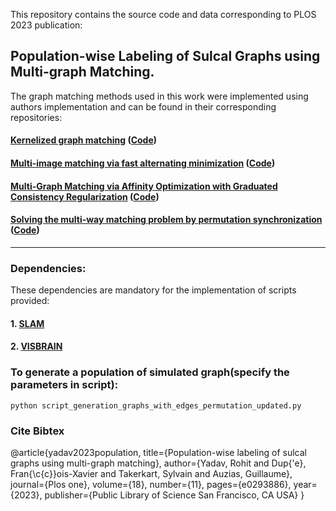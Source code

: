 This repository contains the source code and data corresponding to PLOS 2023 publication:

## Population-wise Labeling of Sulcal Graphs using Multi-graph Matching.

The graph matching methods used in this work were implemented using authors implementation and can be found in their corresponding repositories:
#### [Kernelized graph matching](https://proceedings.neurips.cc/paper_files/paper/2019/file/cd63a3eec3319fd9c84c942a08316e00-Paper.pdf) ([Code](https://github.com/ZhenZhang19920330/KerGM_Code))

#### [Multi-image matching via fast alternating minimization](https://arxiv.org/pdf/1505.04845.pdf) ([Code](https://github.com/zju-3dv/multiway))
#### [Multi-Graph Matching via Affinity Optimization with Graduated Consistency Regularization](https://faculty.cc.gatech.edu/~zha/papers/TPAMI2477832_V2.pdf) ([Code](https://github.com/Thinklab-SJTU/pygmtools))
#### [Solving the multi-way matching problem by permutation synchronization](https://pages.cs.wisc.edu/~pachauri/perm-sync/assignmentsync.pdf) ([Code](https://pages.cs.wisc.edu/~pachauri/perm-sync))

----------------------------------------------------------------------------------------------------------

### Dependencies:

These dependencies are mandatory for the implementation of scripts provided:

#### 1. [SLAM](https://github.com/gauzias/slam)
#### 2. [VISBRAIN](https://github.com/EtienneCmb/visbrain)


### To generate a population of simulated graph(specify the parameters in script):
`python script_generation_graphs_with_edges_permutation_updated.py`


### Cite Bibtex
@article{yadav2023population,
  title={Population-wise labeling of sulcal graphs using multi-graph matching},
  author={Yadav, Rohit and Dup{\'e}, Fran{\c{c}}ois-Xavier and Takerkart, Sylvain and Auzias, Guillaume},
  journal={Plos one},
  volume={18},
  number={11},
  pages={e0293886},
  year={2023},
  publisher={Public Library of Science San Francisco, CA USA}
}
